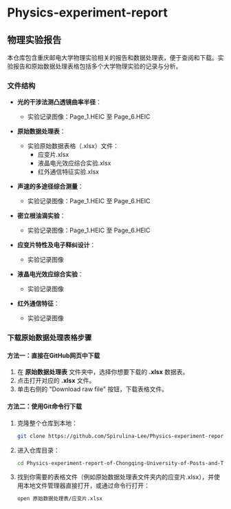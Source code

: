 # Physics-experiment-report

## 物理实验报告

本仓库包含重庆邮电大学物理实验相关的报告和数据处理表，便于查阅和下载。实验报告和原始数据处理表格包括多个大学物理实验的记录与分析。

### 文件结构

- **光的干涉法测凸透镜曲率半径**：
  - 实验记录图像：Page_1.HEIC 至 Page_6.HEIC

- **原始数据处理表**：
  - 实验原始数据表格（.xlsx）文件：
    - 应变片.xlsx
    - 液晶电光效应综合实验.xlsx
    - 红外通信特征实验.xlsx

- **声速的多途径综合测量**：
  - 实验记录图像：Page_1.HEIC 至 Page_6.HEIC

- **密立根油滴实验**：
  - 实验记录图像：Page_1.HEIC 至 Page_6.HEIC

- **应变片特性及电子释纠设计**：
  - 实验记录图像

- **液晶电光效应综合实验**：
  - 实验记录图像

- **红外通信特征**：
  - 实验记录图像

### 下载原始数据处理表格步骤

#### 方法一：直接在GitHub网页中下载

1. 在 **原始数据处理表** 文件夹中，选择你想要下载的 **.xlsx** 数据表。
2. 点击打开对应的 **.xlsx** 文件。
3. 单击右侧的 "Download raw file" 按钮，下载表格文件。

#### 方法二：使用Git命令行下载

1. 克隆整个仓库到本地：
   ```bash
   git clone https://github.com/Spirulina-Lee/Physics-experiment-report-of-Chongqing-University-of-Posts-and-Telecommunications-CQUPT-.git
   ```

2. 进入仓库目录：

    ```bash
    cd Physics-experiment-report-of-Chongqing-University-of-Posts-and-Telecommunications-CQUPT-
    ```
3. 找到你需要的表格文件（例如原始数据处理表文件夹内的应变片.xlsx），并使用本地文件管理器直接打开，或通过命令行打开：

    ```bash
    open 原始数据处理表/应变片.xlsx
    ```
